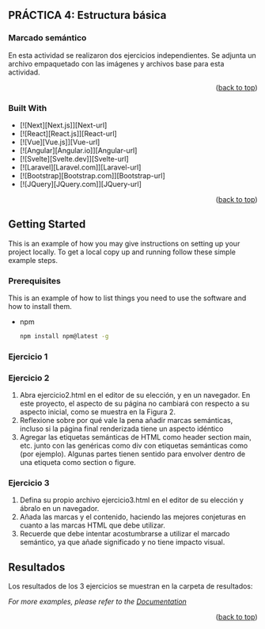 <!-- ABOUT THE PROJECT -->
## PRÁCTICA 4: Estructura básica

### Marcado semántico

En esta actividad se realizaron dos ejercicios independientes. Se adjunta un archivo empaquetado con las imágenes y archivos base para esta actividad.

<p align="right">(<a href="#readme-top">back to top</a>)</p>



### Built With

* [![Next][Next.js]][Next-url]
* [![React][React.js]][React-url]
* [![Vue][Vue.js]][Vue-url]
* [![Angular][Angular.io]][Angular-url]
* [![Svelte][Svelte.dev]][Svelte-url]
* [![Laravel][Laravel.com]][Laravel-url]
* [![Bootstrap][Bootstrap.com]][Bootstrap-url]
* [![JQuery][JQuery.com]][JQuery-url]

<p align="right">(<a href="#readme-top">back to top</a>)</p>



<!-- GETTING STARTED -->
## Getting Started

This is an example of how you may give instructions on setting up your project locally.
To get a local copy up and running follow these simple example steps.

### Prerequisites

This is an example of how to list things you need to use the software and how to install them.
* npm
  ```sh
  npm install npm@latest -g
  ```

### Ejercicio 1



### Ejercicio 2

1. Abra ejercicio2.html en el editor de su elección, y en un navegador. En este proyecto, el aspecto de su página no cambiará con respecto a su aspecto inicial, como se muestra en la Figura 2.
2. Reflexione sobre por qué vale la pena añadir marcas semánticas, incluso si la página final renderizada tiene un aspecto idéntico
3. Agregar las etiquetas semánticas de HTML como header section main, etc. junto con las genéricas como div con etiquetas semánticas como (por ejemplo). Algunas partes tienen sentido para envolver dentro de una etiqueta como section o figure.


### Ejercicio 3

1. Defina su propio archivo ejercicio3.html en el editor de su elección y ábralo en un navegador.
2. Añada las marcas y el contenido, haciendo las mejores conjeturas en cuanto a las marcas HTML que debe utilizar.
3. Recuerde que debe intentar acostumbrarse a utilizar el marcado semántico, ya que añade significado y no tiene impacto visual.


<!-- RESULTS -->
## Resultados

Los resultados de los 3 ejercicios se muestran en la carpeta de resultados:

_For more examples, please refer to the [Documentation]([https://example.com](https://github.com/KarinaJoanna/Actividad-6/tree/main/resultados))_

<p align="right">(<a href="#readme-top">back to top</a>)</p>

